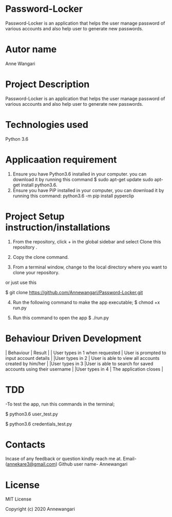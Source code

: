 # Password-Locker
Password-Locker is an application that helps the user manage password of various accounts and also help user to generate new passwords.

# Autor name
Anne Wangari

# Project Description
Password-Locker is an application that helps the user manage password of various accounts and also help user to generate new passwords.

# Technologies used
Python 3.6

# Applicaation requirement
1. Ensure you have Python3.6 installed in your computer. you can download it by running this command
$ sudo apt-get update sudo apt-get install python3.6.
2. Ensure you have PiP installed in your computer, you can download it by running this command:
python3.6 -m pip install pyperclip
# Project Setup instruction/installations
1. From the repository, click + in the global sidebar and select Clone this repository .

2. Copy the clone command.

3. From a terminal window, change to the local directory where you want to clone your repository.

or just use this

$ git clone https://github.com/Annewangari/Password-Locker.git

4. Run the following command to make the app executable;
$ chmod +x run.py

5. Run this command to open the app
$ ./run.py

# Behaviour Driven Development
| Behaviour | Result |
| User types in 1 when requested | User is prompted to input account details |
|User types in 2 | User is able to view all accounts created by him/her |
|User types in 3 |User is able to search for saved accounts using their username |
|User types in 4 | The application closes |

# TDD
-To test the app, run this commands in the terminal;

$ python3.6 user_test.py

$ python3.6 credentials_test.py

# Contacts
Incase of any feedback or question kindly reach me at.
Email-(annekare3@gmail.com)
Github user name- Annewangari

# License

MIT License

Copyright (c) 2020 Annewangari